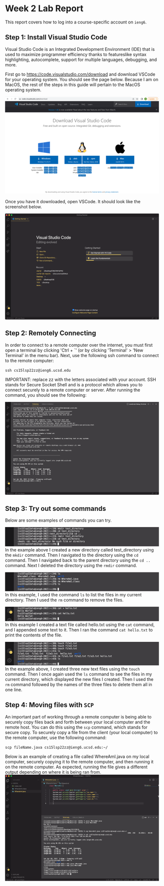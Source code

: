 # Week 2 Lab Report
This report covers how to log into a course-specific account on `ieng6`.

Step 1: Install Visual Studio Code
---
Visual Studio Code is an Integrated Development Environment (IDE) that is used to maximize programmer efficiency thanks to featureslike syntax highlighting, autocomplete, support for multiple languages, debugging, and more.

First go to https://code.visualstudio.com/download and download VSCode for your operating system. You should see the page below. Because I am on MacOS, the rest of the steps in this guide will pertain to the MacOS operating system.

![screenshot 1](lab1-screenshots/lab1-screenshot1.png)

Once you have it downloaded, open VSCode. It should look like the screenshot below.

![screenshot 2](lab1-screenshots/lab1-screenshot2.png)

Step 2: Remotely Connecting
---
In order to connect to a remote computer over the internet, you must first open a terminal by clicking 'Ctrl + \`' (or by clicking 'Terminal' > 'New Terminal' in the menu bar). Next, use the following ssh command to connect to the remote computer: 

`ssh cs15lsp22zz@ieng6.ucsd.edu` 

IMPORTANT: replace zz with the letters associated with your account. SSH stands for Secure Socket Shell and is a protocol which allows you to connect securely to a remote computer or server. After running the command, you should see the following: 

![screenshot 3](lab1-screenshots/lab1-screenshot3.png)

Step 3: Try out some commands
---
Below are some examples of commands you can try.

![screenshot 4](lab1-screenshots/lab1-screenshot4.png)
In the example above I created a new directory called test_directory using the `mkdir` command. Then I navigated to the directory using the `cd` command. Then I navigated back to the parent directory using the `cd ..` command. Next I deleted the directory using the `rmdir` command.

![screenshot 5](lab1-screenshots/lab1-screenshot5.png)
In this example, I used the command `ls` to list the files in my current directory. Then I used the `rm` command to remove the files.

![screenshot 6](lab1-screenshots/lab1-screenshot6.png)
In this example I created a text file called hello.txt using the `cat` command, and I appended some text to it. Then I ran the command `cat hello.txt` to print the contents of the file.

![screenshot 7](lab1-screenshots/lab1-screenshot7.png)
In the example above, I created three new text files using the `touch` command. Then I once again used the `ls` command to see the files in my current directory, which displayed the new files I created. Then I used the `rm` command followed by the names of the three files to delete them all in one line.

Step 4: Moving files with `SCP`
---
An important part of working through a remote computer is being able to securely copy files back and forth between your local computer and the remote host. You can do this using the `scp` command, which stands for secure copy. To securely copy a file from the client (your local computer) to the remote computer, use the following command:

`scp fileName.java cs15lsp22zz@ieng6.ucsd.edu:~/`

Below is an example of creating a file called WhereAmI.java on my local computer, securely copying it to the remote computer, and then running it on the remote computer. As expected, running the file gives a different output depending on where it is being ran from.
![screenshot 8](lab1-screenshots/lab1-screenshot8.png)

